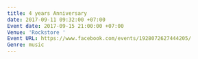 ```yaml
---
title: 4 years Anniversary
date: 2017-09-11 09:32:00 +07:00
Event date: 2017-09-15 21:00:00 +07:00
Venue: 'Rockstore '
Event URL: https://www.facebook.com/events/1928072627444205/
Genre: music
---
```



